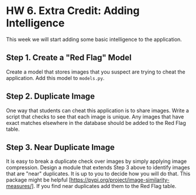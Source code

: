# HW 6. Extra Credit: Adding Intelligence
This week we will start adding some basic intelligence to the application.

## Step 1. Create a "Red Flag" Model
Create a model that stores images that you suspect are trying to cheat the application. Add this model to `models.py`.

## Step 2. Duplicate Image
One way that students can cheat this application is to share images. Write a script that checks to see that each image is unique. Any images that have exact matches elsewhere in the database should be added to the Red Flag table.

## Step 3. Near Duplicate Image
It is easy to break a duplicate check over images by simply applying image compression. Design a module that extends Step 3 above to identify images that are "near" duplicates. It is up to you to decide how you will do that. This package might be helpful [https://pypi.org/project/image-similarity-measures/]. If you find near duplicates add them to the Red Flag table.
